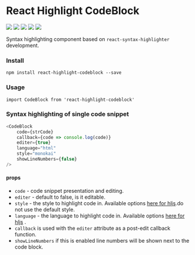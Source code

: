 # React Highlight CodeBlock

[![](https://travis-ci.org/fun3c/react-highlight-codeblock.svg?branch=master)](https://travis-ci.org/fun3c/react-highlight-codeblock)
[![](https://img.shields.io/npm/dt/react-highlight-codeblock.svg)](https://travis-ci.org/fun3c/react-highlight-codeblock)
[![](https://img.shields.io/npm/l/react-highlight-codeblock.svg)](https://travis-ci.org/fun3c/react-highlight-codeblock)
[![](https://img.shields.io/github/followers/fun3c.svg)](https://travis-ci.org/fun3c/react-highlight-codeblock)
[![](https://img.shields.io/github/forks/fun3c/react-highlight-codeblock.svg)](https://travis-ci.org/fun3c/react-highlight-codeblock)




Syntax highlighting component based on `react-syntax-highlighter` development.

### Install

`npm install react-highlight-codeblock --save`



### Usage
`import CodeBlock from 'react-highlight-codeblock'`

### Syntax highlighting of single code snippet

```js
<CodeBlock
    code={strCode}
    callback={code => console.log(code)}
    editer={true}
    language="html"
    style="monokai"
    showLineNumbers={false}
/>
```

#### props
- `code` - code snippet presentation and editing.
- `editer` - default to false, is it editable.
- `style` - the style to highlight code in. Available options [here for hljs](https://github.com/conorhastings/react-syntax-highlighter/blob/master/AVAILABLE_STYLES_HLJS.MD).do not use the default style.
- `language` - the language to highlight code in. Available options [here for hljs](https://github.com/conorhastings/react-syntax-highlighter/blob/master/AVAILABLE_LANGUAGES_HLJS.MD) .
- `callback` is used with the `editer` attribute as a post-edit callback function.
- `showLineNumbers` if this is enabled line numbers will be shown next to the code block.